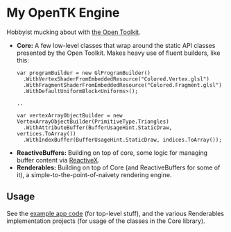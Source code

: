 # My OpenTK Engine

Hobbyist mucking about with [the Open Toolkit](https://opentk.net/).

* **Core:** A few low-level classes that wrap around the static API classes presented by the Open Toolkit. Makes heavy use of fluent builders, like this:  
  ```
  var programBuilder = new GlProgramBuilder()
    .WithVertexShaderFromEmbeddedResource("Colored.Vertex.glsl")
    .WithFragmentShaderFromEmbeddedResource("Colored.Fragment.glsl")
    .WithDefaultUniformBlock<Uniforms>();
  
  ..

  var vertexArrayObjectBuilder = new VertexArrayObjectBuilder(PrimitiveType.Triangles)
    .WithAttributeBuffer(BufferUsageHint.StaticDraw, vertices.ToArray())
    .WithIndexBuffer(BufferUsageHint.StaticDraw, indices.ToArray());
  ```
* **ReactiveBuffers:** Building on top of core, some logic for managing buffer content via [ReactiveX](http://reactivex.io/).
* **Renderables:** Building on top of Core (and ReactiveBuffers for some of it), a simple-to-the-point-of-naivety rendering engine.

## Usage

See the [example app code](./src/ExampleApps.GameWindow) (for top-level stuff), and the various Renderables implementation projects (for usage of the classes in the Core library).
